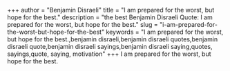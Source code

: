 +++
author = "Benjamin Disraeli"
title = "I am prepared for the worst, but hope for the best."
description = "the best Benjamin Disraeli Quote: I am prepared for the worst, but hope for the best."
slug = "i-am-prepared-for-the-worst-but-hope-for-the-best"
keywords = "I am prepared for the worst, but hope for the best.,benjamin disraeli,benjamin disraeli quotes,benjamin disraeli quote,benjamin disraeli sayings,benjamin disraeli saying,quotes, sayings,quote, saying, motivation"
+++
I am prepared for the worst, but hope for the best.
